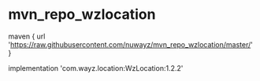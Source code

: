 # mvn_repo_wzlocation

 maven { url 'https://raw.githubusercontent.com/nuwayz/mvn_repo_wzlocation/master/' }

implementation 'com.wayz.location:WzLocation:1.2.2'
